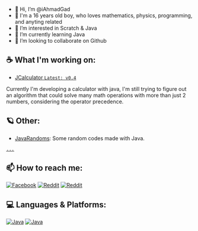 - 👋 Hi, I’m @iAhmadGad
- 🌚 I'm a 16 years old boy, who loves mathematics, physics, programming, and anyting related
- 👀 I’m interested in Scratch & Java
- 🌱 I’m currently learning Java
- 💞️ I’m looking to collaborate on Github
## ☕ What I'm working on: 
- [JCalculator `Latest: v0.4`](https://github.com/iAhmadGad/JCalculator)

Currently I'm developing a calculator with java, I'm still trying to figure out an algorithm that could solve many math operations with more than just 2 numbers, considering the operator precedence.
## 🪐 Other:
- [JavaRandoms](https://github.com/iAhmadGad/JavaRandoms): Some random codes made with Java.

[`...`](https://github.com/iAhmadGad?tab=repositories)
<!---## 📂 Archived: --->
## 📫 How to reach me: 
[![Facebook](https://img.shields.io/static/v1?label=iAhmadGad&message=Facebook&color=blue&logo=facebook)](https://www.facebook.com/iAhmadGad/)
[![Reddit](https://img.shields.io/static/v1?label=iAhmadGad&message=Reddit&color=orange&logo=reddit)](https://www.reddit.com/u/iAhmadGad)
[![Reddit](https://img.shields.io/static/v1?label=iAhmadGad&message=Scratch&color=yellow&logo=Scratch)](https://scratch.mit.edu/users/iAhmadGad/)
## 💻 Languages & Platforms:
[![Java](https://github.com/iAhmadGad/iAhmadGad/blob/main/imgs/Java.png)](https://www.java.com/en/)
[![Java](https://github.com/iAhmadGad/iAhmadGad/blob/main/imgs/Scratch.png)](https://scratch.mit.edu/)

<!---
iAhmadGad/iAhmadGad is a ✨ special ✨ repository because its `README.md` (this file) appears on your GitHub profile.
You can click the Preview link to take a look at your changes.
--->
